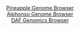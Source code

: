 <div id="Pineapple_Genome_Browser" align="center">
  <a href="https://igv.org/app/?sessionURL=blob:zZLRbpswGEbfxVKrTSJgoEBAqiaaNVuaKm2T0mypKmSIIV6M7dgOSRvl3edFm3bTSc3FpklIwC9jf9_h7ECLpSKcgQR4thvYrgssoBZ8M0GNoHiEGqxAUiGqsAUkrrDErMQg2YEKKY2y8bX5cqG1UInjEC06DWI1t5Vvowa9cIY2yi554_Q4pajgEmkulXMhUcsdUredDS6QELY527cDZ440chAVC84UdwRmdb4x..W_RnmNGW9w3qypJocAucljMs7tCn1Ip5O0LLFSQ_w8mJ.nw0H64F9ms09hb5bdfJ5m4fR0QmqG9Fric3px3b8VRVtnYxqt.tk25kv3etlbZ4MT_.Pp5VYQidW5G7ndbjeEBzCEzfH2f.psLnJk72W02JJhMQxOvIsIz0aTRkxHN92rO4xPvP7lq909sLcA5eXauADKhYwSF1o.DK3ACzs_Ht2uBWFsCElOQPL4ZAEtUbk0yx93QD8LYwxQeLU.yGMBLudYgqQTQxi5cewFZ9EZjGN3b.3AWtK_h7efjeMIeqnnhXlFqDY6z3PFhLIRY3ZbVnb9ciRPubobn3WJvJsZfPe.oRqHuMlC95sMpvHXP_C0gDn.8BtN2bek.if2vSWIrYtjlTNg0jS4Xdzw1e3onraxGQyaATS3hy.9rVi.Csk3lY8DVHHZIG3Wm4l5_eldiyRBTJtBSxQpCCX6eWpY8g1IXM83.oKSU258BLIu3kELWm4A3__W1N8_7b8D">Pineapple Genome Browser</a>
</div>
<div id="Alphonso_Genome_Browser" align="center">
  <a href="https://igv.org/app/?sessionURL=blob:zZJRT9swFIX_iyXQJqWJnTRJEwlNpZQBBQqtSgcIRW7ipBaObWwnban63.ehTXthEn3YNMkP9tW17znH3xa0RGkqOEiB76LQRQg4QC_Faoprycg1rokGaYmZJg5QpCSK8JyAdAtKrA2eTS7tzaUxUqeeR43s1JhXwtWBi2v8KjheaTcXtTcQjOGFUNgIpb1jhVvh0artrMgCS.na2YEbegU22MNMLgXXwpOEV9nKvpf9KmUV4aImWd0wQ98EZFaP1Vi4Jf7Sn0_7eU60HpHNeXHUH53374Lh7OFrNHiYjc_ms2h.OKUVx6ZR5AjLl2Sy6RaBrq57MeZkLYezkLWy6R4EJ4fDtaSK6CMUo16vF0EIbTCUF2T9P3m2i.7pG5HmWR_4x8ElD9gkmg7tPr8qy5P7QdvUt.96R2DnACbyxrIA8qWKUwSdAEZO6EedH1vUcyBMbEJKUJA.PjnAKJw_2_bHLTAbaYkBmrw0b_A4QKiCKJB2EghjlCR.2I27MEnQztmCRrG_F._pbJLE0O_7fpSVlBmLc5FpLrWLOXfbvHSr1z3zvJ9cXtBmpE.DahzMw5MBuXvQr_w8hsM_ZOkAO_rtC63Rjyj6J.R9RIhrFvviNru5uF3Ib6fsho0Hg5tuuMZUqLuzMbp6Nx7fmt0vmlKoGhvbbyv2.JO2FiuKubGFlmq6oIyazdymKFYgRX5goQW5YMJSCFS1.AQd6KAQfv4NZ7B72n0H">Alphonso Genome Browser</a>
</div>


<div id="DAF_Genomics_Browser" align="center">
  <a href="https://ink-blot.github.io/?sessionURL=blob:tZFra9swFIb_y4H2k6.yE18gDHdttpBmGclcryklaPZx7M22XEmO24b89wm3ZbBRxqADSUicy_vqPAfYIxclayAEYtgjw7ZBA1Gwfk3rtsJPtEYBYU4rgRpwzJFjkyKEB8ipkDReXarKQspWhKaZ0VzfYcPqMhWGcAza6oJ1skCVqhOD1vSRNbQXRspqlSypSau2YI1gJk1TFEK3zBab3ban6niJbYeWuK27SpaD6laZUMYyI6fKbdlkeP8XI_9BWa3yXZSso6F.jg.zbBLNZ9GVcxFvPozfb.LlxyQeJ6frctdQ2XGcxMnZ1Xh6veiXG0xnWZ9fnq8.L7xg_1WcOOenF_dtyVFMbM_2fZf4owCOGlQs7RQCSAtuh7arecTXiOvqz1dnNFYz4KyE8OZWA8lp.kOl3xxAPrQKFAi86wZmGjCeIYdQDyzLs4OAjFzPtYLAPmoH6Hj1xiSn8SrwLBIRMja.0Vrp52U1jE8J_Rl8K4y_dVb7XzEtAhmfkLPlddsW0y95vp93_SPBWXL33V.8AkqDVz.WM15TqUJPz2cstFJ6NTbyFxfneHv8CQ--">DAF Genomics Browser</a>
</div>
